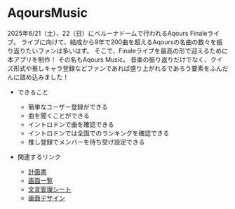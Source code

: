 # AqoursMusic

2025年6/21（土）、22（日）にベルーナドームで行われるAqours Finaleライブ。
ライブに向けて、結成から9年で200曲を超えるAqoursの名曲の数々を振り返りたいファンは多いはず。
そこで、Finaleライブを最高の形で迎えるために本アプリを制作！
その名もAqours Music。
音楽の振り返りだけでなく、クイズ形式や推しキャラ登録などファンであれば盛り上がれるであろう要素をふんだんに詰め込みました！

- できること
  - 簡単なユーザー登録ができる
  - 曲を聞くことができる
  - イントロドンで曲を確認できる
  - イントロドンでは全国でのランキングを確認できる
  - 推し登録でメンバーを待ち受け設定できる

- 関連するリンク
  - [計画書](https://docs.google.com/document/d/19DmMZ7PSaDFYSqNCPYdRLCVTSLsa6o_pbaeaBFMUD2U/edit?tab=t.0)
  - [画面一覧](https://docs.google.com/spreadsheets/d/1ntQE8lHGd0yefHPoO0npEioloKox0lTSef_DVbEbm-U/edit?gid=554007980#gid=554007980)
  - [文言管理シート](https://docs.google.com/spreadsheets/d/1pH2XllEdDA2xjttpOiKqvVLae0X1TjrsC6daBb3fPvc/edit?gid=0#gid=0)
  - [画面デザイン](https://www.figma.com/design/Lj9JfRH9o8GTwuYk5fufBC/Aniconnect?node-id=113-92&t=QkBxNl2ebiZFNAe4-0)

